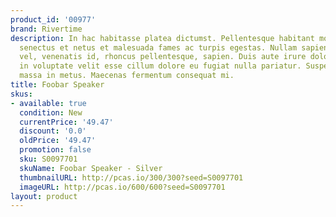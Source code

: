 ```yaml
---
product_id: '00977'
brand: Rivertime
description: In hac habitasse platea dictumst. Pellentesque habitant morbi tristique
  senectus et netus et malesuada fames ac turpis egestas. Nullam sapien augue, condimentum
  vel, venenatis id, rhoncus pellentesque, sapien. Duis aute irure dolor in reprehenderit
  in voluptate velit esse cillum dolore eu fugiat nulla pariatur. Suspendisse pulvinar
  massa in metus. Maecenas fermentum consequat mi.
title: Foobar Speaker
skus:
- available: true
  condition: New
  currentPrice: '49.47'
  discount: '0.0'
  oldPrice: '49.47'
  promotion: false
  sku: S0097701
  skuName: Foobar Speaker - Silver
  thumbnailURL: http://pcas.io/300/300?seed=S0097701
  imageURL: http://pcas.io/600/600?seed=S0097701
layout: product
---
```


